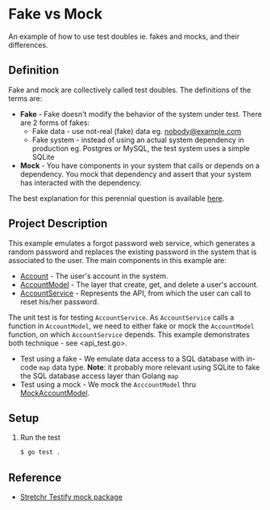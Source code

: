 # Fake vs Mock

An example of how to use test doubles ie. fakes and mocks, and their differences.

## Definition

Fake and mock are collectively called test doubles. The definitions of the terms are:

* **Fake** - Fake doesn't modify the behavior of the system under test. There are 2 forms of fakes:
  * Fake data - use not-real (fake) data eg. nobody@example.com
  * Fake system - instead of using an actual system dependency in production eg. Postgres or MySQL, the test system uses a simple SQLite
* **Mock** - You have components in your system that calls or depends on a dependency. You mock that dependency and assert that your system has interacted with the dependency.

The best explanation for this perennial question is available [here](https://stackoverflow.com/questions/346372/whats-the-difference-between-faking-mocking-and-stubbing).

## Project Description

This example emulates a forgot password web service, which generates a random password and replaces the existing password in the system that is associated to the user. The main components in this example are:

* [Account](model.go) - The user's account in the system.
* [AccountModel](model.go) - The layer that create, get, and delete a user's account.
* [AccountService](api.go) - Represents the API, from which the user can call to reset his/her password.

The unit test is for testing `AccountService`. As `AccountService` calls a function in `AccountModel`, we need to either fake or mock the `AccountModel` function, on which `AccountService` depends. This example demonstrates both technique - see <api_test.go>.

* Test using a fake - We emulate data access to a SQL database with in-code `map` data type. **Note**: it probably more relevant using SQLite to fake the SQL database access layer than Golang `map`
* Test using a mock - We mock the `AcccountModel` thru [MockAccountModel](mock_model.go).

## Setup

1. Run the test

   ```bash
   $ go test .
   ```

## Reference

* [Stretchr Testify mock package](https://godoc.org/github.com/stretchr/testify/mock)
